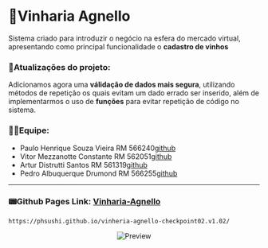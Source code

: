 # 🍷Vinharia Agnello
Sistema criado para introduzir o negócio na esfera do mercado virtual, apresentando como principal funcionalidade o **cadastro de vinhos**

### 🎯Atualizações do projeto:
Adicionamos agora uma **válidação de dados mais segura**, utilizando métodos de repetição os quais evitam um dado errado ser inserido, além de implementarmos o uso de **funções** para evitar repetição de código no sistema.

### 👨‍💻Equipe:
- Paulo Henrique Souza Vieira  RM 566240[github](https://github.com/phsushi)
- Vitor Mezzanotte Constante   RM 562051[github](https://github.com/VitorMezzanotte)
- Artur Distrutti Santos       RM 561319[github](https://github.com/ArturDistrutti)
- Pedro Albuquerque Drumond    RM 566255[github](https://github.com/kaip999)
  
---

### 📟Github Pages Link: [Vinharia-Agnello](https://phsushi.github.io/vinheria-agnello-checkpoint02.v1.02/)
    https://phsushi.github.io/vinheria-agnello-checkpoint02.v1.02/

<p align="center">
    <img src="./src/assets/video_de_demonstraçao.gif" alt="Preview">
</p>